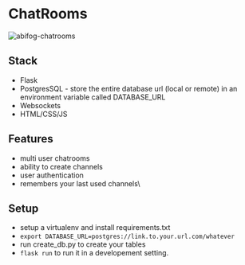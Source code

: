# ChatRooms

![abifog-chatrooms]('/screenshots/abifog-chatrooms.png')

## Stack
* Flask
* PostgresSQL - store the entire database url (local or remote)  in an environment variable called DATABASE_URL
* Websockets
* HTML/CSS/JS

## Features
* multi user chatrooms
* ability to create channels
* user authentication
* remembers your last used channels\

## Setup

* setup a virtualenv and install requirements.txt
* `export DATABASE_URL=postgres://link.to.your.url.com/whatever`
* run create_db.py to create your tables
* `flask run` to run it in a developement setting. 
